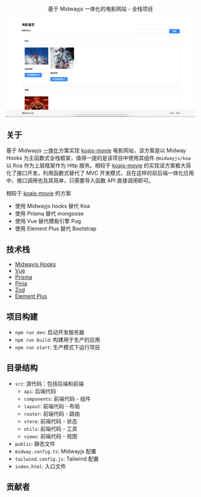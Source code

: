 <p align="center">基于 Midwayjs 一体化的电影网站 - 全栈项目</p>

![Screenshot](./assets/images/midwayjs-hooks-movie.jpg)

## 关于

基于 Midwayjs [一体化](https://midwayjs.org/docs/hooks/intro)方案实现 [koajs-movie](https://github.com/savoygu/koajs-movie) 电影网站，该方案是以 Midway Hooks 为主函数式全栈框架，值得一提的是该项目中使用其组件 `@midwayjs/koa` 以 Koa 作为上层框架作为 Http 服务。相较于 [koajs-movie](https://github.com/savoygu/koajs-movie) 的实现该方案极大简化了接口开发，利用函数式替代了 MVC 开发模式，且在这样的前后端一体化应用中，接口调用也及其简单，只需要导入函数 API 直接调用即可。

相较于 [koajs-movie](https://github.com/savoygu/koajs-movie) 的方案

- 使用 Midwayjs hooks 替代 Koa
- 使用 Prisma 替代 mongoose
- 使用 Vue 替代模板引擎 Pug
- 使用 Element Plus 替代 Bootstrap

## 技术栈

- [Midwayjs Hooks](https://github.com/midwayjs/midway)
- [Vue](https://github.com/vuejs/core)
- [Prisma](https://github.com/prisma/prisma)
- [Pinia](https://github.com/vuejs/pinia)
- [Zod](https://github.com/colinhacks/zod)
- [Element Plus](https://github.com/element-plus/element-plus)

## 项目构建

- `npm run dev`: 启动开发服务器
- `npm run build`: 构建用于生产的应用
- `npm run start`: 生产模式下运行项目

## 目录结构

- `src`: 源代码：包括后端和前端
  - `api`: 后端代码
  - `components`: 前端代码 - 组件
  - `layout`: 前端代码 - 布局
  - `router`: 前端代码 - 路由
  - `store`: 前端代码 - 状态
  - `utils`: 前端代码 - 工具
  - `views`: 前端代码 - 视图
- `public`: 静态文件
- `midway.config.ts`: Midwayjs 配置
- `tailwind.config.js`: Tailwind 配置
- `index.html`: 入口文件

## 贡献者

<!-- ALL-CONTRIBUTORS-LIST:START - Do not remove or modify this section -->
<!-- prettier-ignore-start -->
<!-- markdownlint-disable -->

<!-- markdownlint-restore -->
<!-- prettier-ignore-end -->

<!-- ALL-CONTRIBUTORS-LIST:END -->
